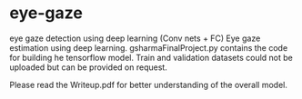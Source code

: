 # eye-gaze
eye gaze detection using deep learning (Conv nets + FC)
Eye gaze estimation using deep learning. gsharmaFinalProject.py contains the code for building he tensorflow model. Train and validation datasets
could not be uploaded but can be provided on request.

Please read the Writeup.pdf for better understanding of the overall model.
